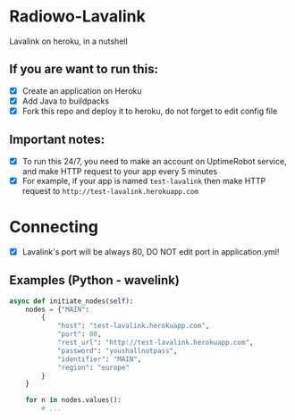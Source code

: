 # Radiowo-Lavalink
Lavalink on heroku, in a nutshell

## If you are want to run this:
- [x] Create an application on Heroku
- [x] Add Java to buildpacks
- [x] Fork this repo and deploy it to heroku, do not forget to edit config file

## Important notes:
- [x] To run this 24/7, you need to make an account on UptimeRobot service, and make HTTP request to your app every 5 minutes
- [x] For example, if your app is named `test-lavalink` then make HTTP request to `http://test-lavalink.herokuapp.com`

# Connecting
- [x] Lavalink's port will be always 80, DO NOT edit port in application.yml!

## Examples (Python - wavelink)

```python
async def initiate_nodes(self):
    nodes = {"MAIN": 
        {
            "host": "test-lavalink.herokuapp.com",
            "port": 80,
            "rest_url": "http://test-lavalink.herokuapp.com",
            "password": "youshallnotpass",
            "identifier": "MAIN",
            "region": "europe"
        }
    }

    for n in nodes.values():
        # ...
```
